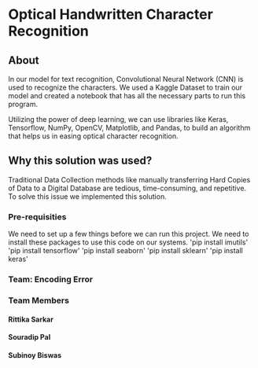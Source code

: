 # Optical Handwritten Character Recognition
## About
In our model for text recognition, Convolutional Neural Network (CNN) is used to recognize the characters. We used a Kaggle Dataset to train our model and created a notebook that has all the necessary parts to run this program.

Utilizing the power of deep learning, we can use libraries like Keras, Tensorflow, NumPy, OpenCV, Matplotlib, and Pandas, to build an algorithm that helps us in easing optical character recognition.
## Why this solution was used?
Traditional Data Collection methods like manually transferring Hard Copies of Data to a Digital Database are tedious, time-consuming, and repetitive. To solve this issue we implemented this solution.

### Pre-requisities
We need to set up a few things before we can run this project. We need to install these packages to use this code on our systems.
'pip install imutils'
'pip install tensorflow'
'pip install seaborn'
'pip install sklearn'
'pip install keras'

### Team: Encoding Error
### Team Members

#### Rittika Sarkar
#### Souradip Pal 
#### Subinoy Biswas
